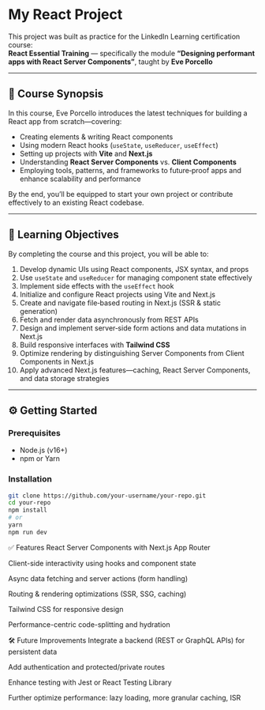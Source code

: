 # My React Project

This project was built as practice for the LinkedIn Learning certification course:  
**React Essential Training** — specifically the module **“Designing performant apps with React Server Components”**, taught by **Eve Porcello**

---

## 🚀 Course Synopsis

In this course, Eve Porcello introduces the latest techniques for building a React app from scratch—covering:

- Creating elements & writing React components  
- Using modern React hooks (`useState`, `useReducer`, `useEffect`)  
- Setting up projects with **Vite** and **Next.js**  
- Understanding **React Server Components** vs. **Client Components**  
- Employing tools, patterns, and frameworks to future‑proof apps and enhance scalability and performance 

By the end, you’ll be equipped to start your own project or contribute effectively to an existing React codebase.

---

## 🎯 Learning Objectives

By completing the course and this project, you will be able to:

1. Develop dynamic UIs using React components, JSX syntax, and props  
2. Use `useState` and `useReducer` for managing component state effectively  
3. Implement side effects with the `useEffect` hook  
4. Initialize and configure React projects using Vite and Next.js  
5. Create and navigate file‑based routing in Next.js (SSR & static generation)  
6. Fetch and render data asynchronously from REST APIs  
7. Design and implement server‑side form actions and data mutations in Next.js  
8. Build responsive interfaces with **Tailwind CSS**  
9. Optimize rendering by distinguishing Server Components from Client Components in Next.js  
10. Apply advanced Next.js features—caching, React Server Components, and data storage strategies

---

## ⚙️ Getting Started

### Prerequisites

- Node.js (v16+)
- npm or Yarn

### Installation

```bash
git clone https://github.com/your-username/your-repo.git
cd your-repo
npm install
# or
yarn
npm run dev
```

✅ Features
React Server Components with Next.js App Router

Client-side interactivity using hooks and component state

Async data fetching and server actions (form handling)

Routing & rendering optimizations (SSR, SSG, caching)

Tailwind CSS for responsive design

Performance-centric code-splitting and hydration

🛠 Future Improvements
Integrate a backend (REST or GraphQL APIs) for persistent data

Add authentication and protected/private routes

Enhance testing with Jest or React Testing Library

Further optimize performance: lazy loading, more granular caching, ISR


